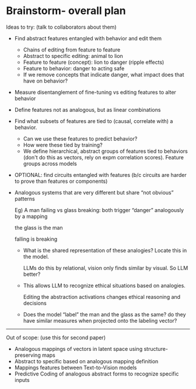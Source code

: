 # Brainstorm- overall plan

Ideas to try: (talk to collaborators about them)

- Find abstract features entangled with behavior and edit them
    - Chains of editing from feature to feature
    - Abstract to specific editing: animal to lion
    - Feature to feature (concept): lion to danger (ripple effects)
    - Feature to behavior: danger to acting safe
    - If we remove concepts that indicate danger, what impact does that have on behavior?
- Measure disentanglement of fine-tuning vs editing features to alter behavior
- Define features not as analogous, but as linear combinations
- Find what subsets of features are tied to (causal, correlate with) a behavior.
    - Can we use these features to predict behavior?
    - How were these tied by training?
    - We define hierarchical, abstract groups of features tied to behaviors (don't do this as vectors, rely on expm correlation scores). Feature groups across models
- OPTIONAL: find circuits entangled with features (b/c circuits are harder to prove than features or components)

- Analogous systems that are very different but share “not obvious” patterns
    
    Eg) A man failing vs glass breaking: both trigger “danger” analogously by a mapping
    
    the glass is the man
    
    falling is breaking
    
    - What is the shared representation of these analogies? Locate this in the model.
        
        LLMs do this by relational, vision only finds similar by visual. So LLM better?
        
    - This allows LLM to recognize ethical situations based on analogies.
        
        Editing the abstraction activations changes ethical reasoning and decisions
        
    - Does the model “label” the man and the glass as the same? do they have similar measures when projected onto the labeling vector?

---

Out of scope: (use this for second paper)

- Analogous mappings of vectors in latent space using structure-preserving maps
- Abstract to specific based on analogous mapping definition
- Mappings features between Text-to-Vision models
- Predictive Coding of analogous abstract forms to recognize specific inputs